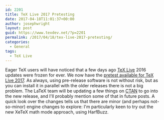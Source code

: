 ```yaml
---
id: 2201
title: TeX Live 2017 Pretesting
date: 2017-04-18T11:01:37+00:00
author: josephwright
layout: post
guid: https://www.texdev.net/?p=2201
permalink: /2017/04/18/tex-live-2017-pretesting/
categories:
  - General
tags:
  - TeX Live
---
```

Eager TeX users will have noticed that  a few days ago [TeX Live](https://tug.org/texlive/) 2016 updates were frozen for ever. We now have the [pretest available for TeX Live 2017](https://tug.org/texlive/pretest.html). As always, using pre-release software is not without risk, but as you can install it in parallel with the older releases there is not a big problem. The LaTeX team will be updating a few things on [CTAN](https://ctan.org) to go into the new release, and I'll probably mention some of that in future posts. A quick look over the changes tells us that there are minor (and perhaps not-so-minor) engine changes to explore: I'm particularly keen to try out the new XeTeX math mode approach, using HarfBuzz.
